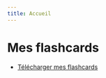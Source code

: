```yaml
---
title: Accueil
---
```


# Mes flashcards

* [Télécharger mes flashcards](export/index.md)

<script>
location.href = "export/";
</script>
